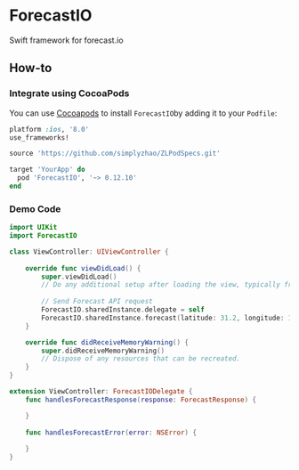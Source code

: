 # ForecastIO
Swift framework for forecast.io

## How-to

### Integrate using CocoaPods
You can use [Cocoapods](http://cocoapods.org/) to install `ForecastIO`by adding it to your `Podfile`:
```ruby
platform :ios, '8.0'
use_frameworks!

source 'https://github.com/simplyzhao/ZLPodSpecs.git'

target 'YourApp' do
  pod 'ForecastIO', '~> 0.12.10'
end
```

### Demo Code
```swift
import UIKit
import ForecastIO

class ViewController: UIViewController {
    
    override func viewDidLoad() {
        super.viewDidLoad()
        // Do any additional setup after loading the view, typically from a nib.
        
        // Send Forecast API request
        ForecastIO.sharedInstance.delegate = self
        ForecastIO.sharedInstance.forecast(latitude: 31.2, longitude: 121.5)  // Location: Shanghai
    }

    override func didReceiveMemoryWarning() {
        super.didReceiveMemoryWarning()
        // Dispose of any resources that can be recreated.
    }
}

extension ViewController: ForecastIODelegate {
    func handlesForecastResponse(response: ForecastResponse) {

    }
    
    func handlesForecastError(error: NSError) {
        
    }
}
```
